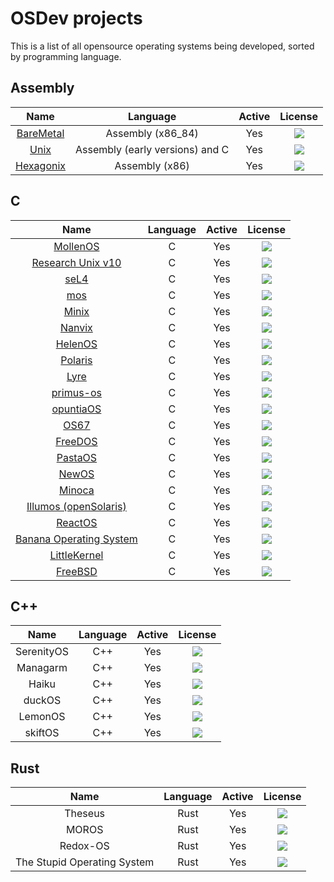 # OSDev projects

This is a list of all opensource operating systems being developed, sorted by programming language.

## Assembly

| Name          | Language        | Active | License |
|:-------------:|:---------------:|:------:|:-------:|
| [BareMetal](https://github.com/ReturnInfinity/BareMetal)| Assembly (x86_84)| Yes | ![](https://img.shields.io/github/license/ReturnInfinity/BareMetal.svg)        |
| [Unix](https://github.com/dspinellis/unix-history-repo)| Assembly (early versions) and C| Yes | ![](https://img.shields.io/github/license/dspinellis/unix-history-repo.svg)        |
| [Hexagonix](https://github.com/hexagonix/)| Assembly (x86)| Yes | ![](https://img.shields.io/github/license/Hexagonix/hexagonix.svg)        |

## C

| Name          | Language        | Active | License |
|:-------------:|:---------------:|:------:|:-------:|
| [MollenOS](https://github.com/Meulengracht/MollenOS)| C | Yes| ![](https://img.shields.io/github/license/Meulengracht/MollenOS.svg)        |
| [Research Unix v10](https://github.com/Alhadis/Research-Unix-v10)| C| Yes| ![](https://img.shields.io/github/license/Alhadis/Research-Unix-v10.svg)        |
| [seL4](https://github.com/seL4/seL4)| C| Yes| ![](https://img.shields.io/github/license/seL4/seL4.svg)        |
| [mos](https://github.com/MQuy/mos)| C| Yes| ![](https://img.shields.io/github/license/MQuy/mos.svg)        |
| [Minix](https://github.com/Stichting-MINIX-Research-Foundation/minix)| C| Yes| ![](https://img.shields.io/github/license/Stichting-MINIX-Research-Foundation/minix.svg)        |
| [Nanvix](https://github.com/nanvix/nanvix)| C| Yes| ![](https://img.shields.io/github/license/nanvix/nanvix.svg)        |
| [HelenOS](https://github.com/HelenOS/helenos)| C| Yes| ![](https://img.shields.io/github/license/HelenOS/helenos.svg)        |
| [Polaris](https://github.com/NSG650/Polaris)| C| Yes| ![](https://img.shields.io/github/license/NSG650/Polaris.svg)        |
| [Lyre](https://github.com/lyre-os/lyre)| C| Yes| ![](https://img.shields.io/github/license/lyre-os/lyre.svg)        |
| [primus-os](https://github.com/araujo88/primus-os)| C| Yes| ![](https://img.shields.io/github/license/araujo88/primus-os.svg)        |
| [opuntiaOS](https://github.com/opuntiaOS-Project/opuntiaOS)| C| Yes| ![](https://img.shields.io/github/license/opuntiaOS-Project/opuntiaOS.svg)        |
| [OS67](https://github.com/SilverRainZ/OS67)| C| Yes| ![](https://img.shields.io/github/license/SilverRainZ/OS67.svg)        |
| [FreeDOS](https://github.com/FDOS/kernel)| C| Yes| ![](https://img.shields.io/github/license/FDOS/kernel.svg)        |
| [PastaOS](https://github.com/arighi/pastaos)| C| Yes| ![](https://img.shields.io/github/license/arighi/pastaos.svg)        |
| [NewOS](https://github.com/travisg/newos)| C| Yes| ![](https://img.shields.io/github/license/travisg/newos.svg)        |
| [Minoca](https://github.com/minoca/os)| C| Yes| ![](https://img.shields.io/github/license/minoca/os.svg)        |
| [Illumos (openSolaris)](https://github.com/illumos/illumos-gate)| C| Yes| ![](https://img.shields.io/github/license/illumos/illumos-gate.svg)        |
| [ReactOS](https://github.com/reactos/reactos)| C| Yes| ![](https://img.shields.io/github/license/reactos/reactos.svg)        |
| [Banana Operating System](https://github.com/alexdboxall/Banana-Operating-System)| C| Yes| ![](https://img.shields.io/github/license/alexdboxall/Banana-Operating-System.svg)        |
| [LittleKernel](https://github.com/littlekernel/lk)| C| Yes| ![](https://img.shields.io/github/license/littlekernel/lk.svg)        |
| [FreeBSD](https://github.com/freebsd/freebsd-src)| C| Yes| ![](https://img.shields.io/github/license/freebsd/freebsd-src.svg)        |

## C++

| Name          | Language        | Active | License |
|:-------------:|:---------------:|:------:|:-------:|
| SerenityOS              | C++                | Yes       | ![](https://img.shields.io/github/license/SerenityOS/serenity.svg)        |
| Managarm              | C++                | Yes       | ![](https://img.shields.io/github/license/managarm/managarm.svg)        |
| Haiku              | C++                | Yes       | ![](https://img.shields.io/github/license/haiku/haiku.svg)        |
| duckOS              | C++                | Yes       | ![](https://img.shields.io/github/license/byteduck/duckOS.svg)        |
| LemonOS              | C++                | Yes       | ![](https://img.shields.io/github/license/LemonOSProject/LemonOS.svg)        |
| skiftOS              | C++                | Yes       | ![](https://img.shields.io/github/license/skiftOS/skift.svg)        |

## Rust

| Name          | Language        | Active | License |
|:-------------:|:---------------:|:------:|:-------:|
| Theseus               | Rust                |    Yes    | ![](https://img.shields.io/github/license/theseus-os/Theseus.svg)        |
| MOROS              | Rust                | Yes       | ![](https://img.shields.io/github/license/vinc/moros.svg)        |
| Redox-OS              | Rust                | Yes       | ![](https://img.shields.io/github/license/redox-os/kernel.svg)        |
| The Stupid Operating System              | Rust                | Yes       | ![](https://img.shields.io/github/license/sos-os/kernel.svg)        |
